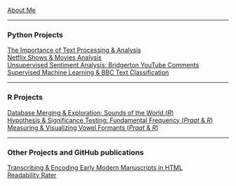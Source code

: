 [About Me](/posts/about.md)

---
### Python Projects
[The Importance of Text Processing & Analysis](/posts/dramatictext.md)<br/>
[Netflix Shows & Movies Analysis](/posts/movies.md)<br/>
[Unsupervised Sentiment Analysis: Bridgerton YouTube Comments](/posts/sentiment_bridgerton.md)<br/>
[Supervised Machine Learning & BBC Text Classification](/posts/ml_classificationtext.md)
<!--<img src="images/dummy_thumbnail.jpg?raw=true"/>-->

---
### R Projects
[Database Merging & Exploration: Sounds of the World (_R_)](/posts/phoible.md)<br/>
[Hypothesis & Significance Testing: Fundamental Frequency (_Praat_ & _R_)](/posts/praat_vowels1_2.md)<br/>
[Measuring & Visualizing Vowel Formants (_Praat_ & _R_)](/posts/praat_vowels2_2.md)

---
### Other Projects and GitHub publications
[Transcribing & Encoding Early Modern Manuscripts in HTML](/posts/manuscript.md)<br/>
[Readability Rater](https://github.com/ycvogt/readability)
